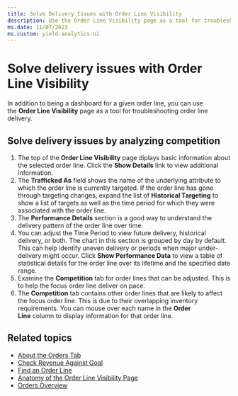 ```yaml
---
title: Solve Delivery Issues with Order Line Visibility
description: Use the Order Line Visibility page as a tool for troubleshooting order line delivery.
ms.date: 11/07/2023
ms.custom: yield-analytics-ui
---
```


# Solve delivery issues with Order Line Visibility

In addition to being a dashboard for a given order line, you can use the **Order Line Visibility** page as a tool for troubleshooting order line delivery.

## Solve delivery issues by analyzing competition

1. The top of the **Order Line Visibility** page diplays basic information about the selected order line. Click the **Show Details** link to view additional information.
1. The **Trafficked As** field shows the name of the underlying attribute to which the order line is currently targeted. If the order line has gone through targeting changes, expand the list of **Historical Targeting** to show a list of targets as well as the time period for which they were associated with the order line.
1. The **Performance Details** section is a good way to understand the delivery pattern of the order line over time.
1. You can adjust the Time Period to view future delivery, historical delivery, or both. The chart in this section is grouped by day by default. This can help identify uneven delivery or periods when major under-delivery might occur. Click **Show Performance Data** to view a table of statistical details for the order line over its lifetime and the specified date range.
1. Examine the **Competition** tab for order lines that can be adjusted. This is to help the focus order line deliver on pace.
1. The **Competition** tab contains other order lines that are likely to affect the focus order line. This is due to their overlapping inventory requirements. You can mouse over each name in the **Order Line** column to display information for that order line.

## Related topics

- [About the Orders Tab](./about-the-orders-tab.md)
- [Check Revenue Against Goal](./check-revenue-against-goal.md)
- [Find an Order Line](./find-an-order-line.md)
- [Anatomy of the Order Line Visibility Page](./anatomy-of-the-order-line-visibility-page.md)
- [Orders Overview](./orders-overview.md)
